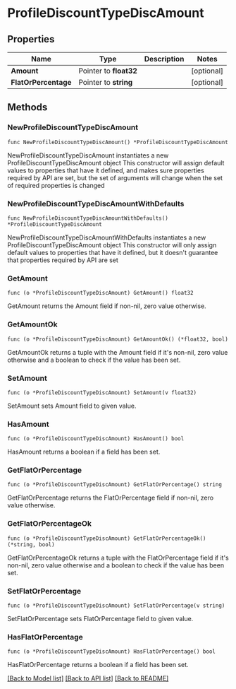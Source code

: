 # ProfileDiscountTypeDiscAmount

## Properties

Name | Type | Description | Notes
------------ | ------------- | ------------- | -------------
**Amount** | Pointer to **float32** |  | [optional] 
**FlatOrPercentage** | Pointer to **string** |  | [optional] 

## Methods

### NewProfileDiscountTypeDiscAmount

`func NewProfileDiscountTypeDiscAmount() *ProfileDiscountTypeDiscAmount`

NewProfileDiscountTypeDiscAmount instantiates a new ProfileDiscountTypeDiscAmount object
This constructor will assign default values to properties that have it defined,
and makes sure properties required by API are set, but the set of arguments
will change when the set of required properties is changed

### NewProfileDiscountTypeDiscAmountWithDefaults

`func NewProfileDiscountTypeDiscAmountWithDefaults() *ProfileDiscountTypeDiscAmount`

NewProfileDiscountTypeDiscAmountWithDefaults instantiates a new ProfileDiscountTypeDiscAmount object
This constructor will only assign default values to properties that have it defined,
but it doesn't guarantee that properties required by API are set

### GetAmount

`func (o *ProfileDiscountTypeDiscAmount) GetAmount() float32`

GetAmount returns the Amount field if non-nil, zero value otherwise.

### GetAmountOk

`func (o *ProfileDiscountTypeDiscAmount) GetAmountOk() (*float32, bool)`

GetAmountOk returns a tuple with the Amount field if it's non-nil, zero value otherwise
and a boolean to check if the value has been set.

### SetAmount

`func (o *ProfileDiscountTypeDiscAmount) SetAmount(v float32)`

SetAmount sets Amount field to given value.

### HasAmount

`func (o *ProfileDiscountTypeDiscAmount) HasAmount() bool`

HasAmount returns a boolean if a field has been set.

### GetFlatOrPercentage

`func (o *ProfileDiscountTypeDiscAmount) GetFlatOrPercentage() string`

GetFlatOrPercentage returns the FlatOrPercentage field if non-nil, zero value otherwise.

### GetFlatOrPercentageOk

`func (o *ProfileDiscountTypeDiscAmount) GetFlatOrPercentageOk() (*string, bool)`

GetFlatOrPercentageOk returns a tuple with the FlatOrPercentage field if it's non-nil, zero value otherwise
and a boolean to check if the value has been set.

### SetFlatOrPercentage

`func (o *ProfileDiscountTypeDiscAmount) SetFlatOrPercentage(v string)`

SetFlatOrPercentage sets FlatOrPercentage field to given value.

### HasFlatOrPercentage

`func (o *ProfileDiscountTypeDiscAmount) HasFlatOrPercentage() bool`

HasFlatOrPercentage returns a boolean if a field has been set.


[[Back to Model list]](../README.md#documentation-for-models) [[Back to API list]](../README.md#documentation-for-api-endpoints) [[Back to README]](../README.md)


